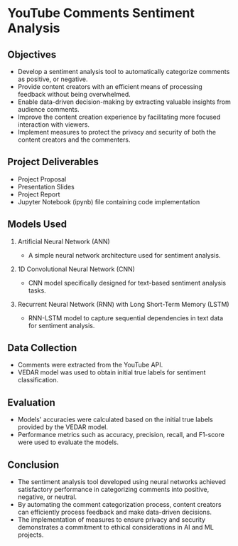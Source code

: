 # YouTube Comments Sentiment Analysis

## Objectives
- Develop a sentiment analysis tool to automatically categorize comments as positive, or negative.
- Provide content creators with an efficient means of processing feedback without being overwhelmed.
- Enable data-driven decision-making by extracting valuable insights from audience comments.
- Improve the content creation experience by facilitating more focused interaction with viewers.
- Implement measures to protect the privacy and security of both the content creators and the commenters.

## Project Deliverables
- Project Proposal
- Presentation Slides
- Project Report
- Jupyter Notebook (ipynb) file containing code implementation

## Models Used
1. Artificial Neural Network (ANN)
   - A simple neural network architecture used for sentiment analysis.
   
2. 1D Convolutional Neural Network (CNN)
   - CNN model specifically designed for text-based sentiment analysis tasks.
   
3. Recurrent Neural Network (RNN) with Long Short-Term Memory (LSTM)
   - RNN-LSTM model to capture sequential dependencies in text data for sentiment analysis.

## Data Collection
- Comments were extracted from the YouTube API.
- VEDAR model was used to obtain initial true labels for sentiment classification.

## Evaluation
- Models' accuracies were calculated based on the initial true labels provided by the VEDAR model.
- Performance metrics such as accuracy, precision, recall, and F1-score were used to evaluate the models.

## Conclusion
- The sentiment analysis tool developed using neural networks achieved satisfactory performance in categorizing comments into positive, negative, or neutral.
- By automating the comment categorization process, content creators can efficiently process feedback and make data-driven decisions.
- The implementation of measures to ensure privacy and security demonstrates a commitment to ethical considerations in AI and ML projects.

